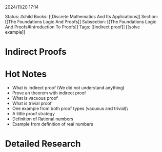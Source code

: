 2024/11/20
17:14

Status: #child
Books: [[Discrete Mathematics And Its Applications]] 
Section: [[The Foundations Logic And Proofs]]
Subsection: [[The Foundations Logic And Proofs#Introduction To Proofs]]
Tags: [[indirect proof]] [[solve example]] 
# Indirect Proofs
# Hot Notes
- What is indirect proof (We did not understand anything)
- Prove an theorem with indirect proof
- What is vacuous proof
- What is trivial proof
- One example from both proof types (vacuous and trivial)\
- A little proof strategy 
- Definition of Rational numbers
- Example from definition of real numbers

# Detailed Research


